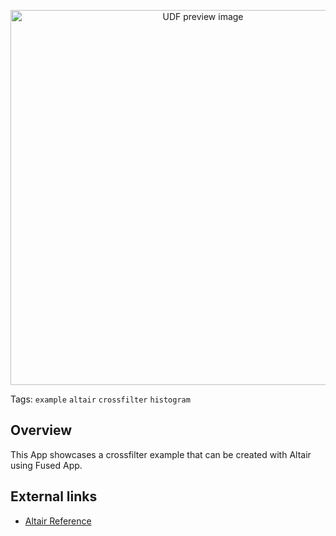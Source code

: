 <!--fused:preview-->
<p align="center"><img src="https://fused-magic.s3.amazonaws.com/thumbnails/apps-public/Crossfilter_Example.png" width="600" alt="UDF preview image"></p>

<!--fused:tags-->
Tags: `example` `altair` `crossfilter` `histogram`

<!--fused:readme-->
## Overview

This App showcases a crossfilter example that can be created with Altair using Fused App.

## External links

- [Altair Reference](https://altair-viz.github.io/gallery/interactive_layered_crossfilter.html)
